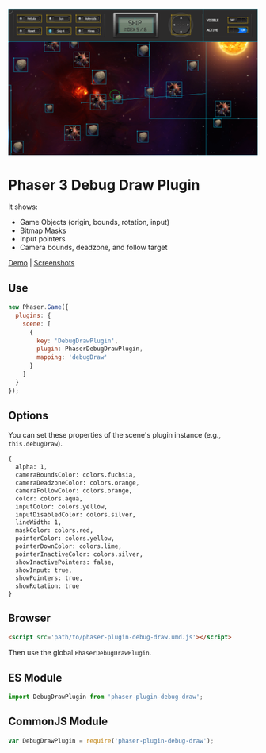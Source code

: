 ![Preview](./preview.png)

Phaser 3 Debug Draw Plugin
==========================

It shows:

- Game Objects (origin, bounds, rotation, input)
- Bitmap Masks
- Input pointers
- Camera bounds, deadzone, and follow target

[Demo](https://codepen.io/samme/full/zMZyOM/) | [Screenshots](https://phaser.discourse.group/t/debug-draw-plugin-phaser-3/4480)

Use
---

```javascript
new Phaser.Game({
  plugins: {
    scene: [
      {
        key: 'DebugDrawPlugin',
        plugin: PhaserDebugDrawPlugin,
        mapping: 'debugDraw'
      }
    ]
  }
});
```

Options
-------

You can set these properties of the scene's plugin instance (e.g., `this.debugDraw`).

    {
      alpha: 1,
      cameraBoundsColor: colors.fuchsia,
      cameraDeadzoneColor: colors.orange,
      cameraFollowColor: colors.orange,
      color: colors.aqua,
      inputColor: colors.yellow,
      inputDisabledColor: colors.silver,
      lineWidth: 1,
      maskColor: colors.red,
      pointerColor: colors.yellow,
      pointerDownColor: colors.lime,
      pointerInactiveColor: colors.silver,
      showInactivePointers: false,
      showInput: true,
      showPointers: true,
      showRotation: true
    }

Browser
-------

```html
<script src='path/to/phaser-plugin-debug-draw.umd.js'></script>
```

Then use the global `PhaserDebugDrawPlugin`.

ES Module
---------

```javascript
import DebugDrawPlugin from 'phaser-plugin-debug-draw';
```

CommonJS Module
---------------

```javascript
var DebugDrawPlugin = require('phaser-plugin-debug-draw');
```
